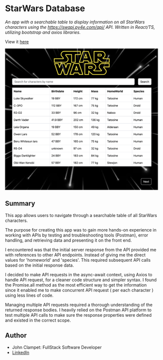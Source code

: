 # StarWars Database

*An app with a searchable table to display information on all StarWars characters using the https://swapi.py4e.com/api/ API. Written in React/TS, utilizing bootstrap and axios libraries.*

View it [here](https://swapi-1kd.pages.dev/)

![preview](src/assets/img/img_app_preview.png)

## Summary
This app allows users to navigate through a searchable table of all StarWars characters.

The purpose for creating this app was to gain more hands-on experience in working with APIs by testing and troubleshooting tools (Postman), error handling, and retrieving data and presenting it on the front end.

I encountered was that the initial server response from the API provided me with references to other API endpoints. Instead of giving me the direct values for 'homeworld' and 'species'. This required subsequent API calls based on the initial response data.

I decided to make API requests in the async-await context, using Axios to handle API request, for a cleaner code structure and simpler syntax. I found the Promise.all method as the most efficient way to get the information since it enabled me to make concurrent API request ( per each character ) using less lines of code. 

Managing multiple API requests required a thorough understanding of the returned response bodies. I heavily relied on the Postman API platform to test multiple API calls to make sure the response properties were defined and existed in the correct scope.

## Author
- John Clampet: FullStack Software Developer
- [LinkedIn](https://www.linkedin.com/in/john-clampet-264007122/)
